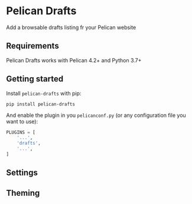 # Pelican Drafts

Add a browsable drafts listing fr your Pelican website


## Requirements

Pelican Drafts works with Pelican 4.2+ and Python 3.7+

## Getting started

Install `pelican-drafts` with pip:

```shell
pip install pelican-drafts
```

And enable the plugin in you `pelicanconf.py` (or any configuration file you want to use):

```Python
PLUGINS = [
    '...',
    'drafts',
    '...',
]
```

## Settings

## Theming
